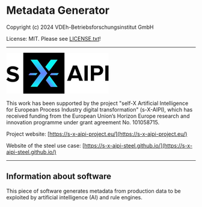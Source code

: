 
# Metadata Generator

Copyright (c) 2024 VDEh-Betriebsforschungsinstitut GmbH

License: MIT. Please see [LICENSE.txt](LICENSE.txt)!

---

![Project logo](logo-sxaipi-272px.jpg)

This work has been supported by the project "self-X Artificial Intelligence for European Process Industry digital transformation" (s-X-AIPI), which has received funding from the European Union’s Horizon Europe research and innovation programme under grant agreement No. 101058715.

Project website: [https://s-x-aipi-project.eu/](https://s-x-aipi-project.eu/)

Website of the steel use case: [https://s-x-aipi-steel.github.io/](https://s-x-aipi-steel.github.io/)

---


## Information about software

This piece of software generates metadata from production data to be exploited by artificial intelligence (AI) and rule engines.
